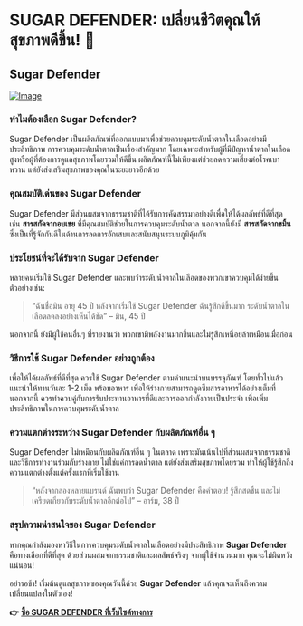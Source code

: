 # SUGAR DEFENDER: เปลี่ยนชีวิตคุณให้สุขภาพดีขึ้น! 🌟

## Sugar Defender

[![Image](https://sugardefender24.com/assets/img/SUGARDEFENDERx6-500px.webp)](https://gchaffi.com/mBVg35Lm)

### ทำไมต้องเลือก Sugar Defender?

Sugar Defender เป็นผลิตภัณฑ์ที่ออกแบบมาเพื่อช่วยควบคุมระดับน้ำตาลในเลือดอย่างมีประสิทธิภาพ การควบคุมระดับน้ำตาลเป็นเรื่องสำคัญมาก โดยเฉพาะสำหรับผู้ที่มีปัญหาน้ำตาลในเลือดสูงหรือผู้ที่ต้องการดูแลสุขภาพโดยรวมให้ดีขึ้น ผลิตภัณฑ์นี้ไม่เพียงแต่ช่วยลดความเสี่ยงต่อโรคเบาหวาน แต่ยังส่งเสริมสุขภาพของคุณในระยะยาวอีกด้วย

### คุณสมบัติเด่นของ Sugar Defender

Sugar Defender มีส่วนผสมจากธรรมชาติที่ได้รับการคัดสรรมาอย่างดีเพื่อให้ได้ผลลัพธ์ที่ดีที่สุด เช่น **สารสกัดจากอบเชย** ที่มีคุณสมบัติช่วยในการควบคุมระดับน้ำตาล นอกจากนี้ยังมี **สารสกัดจากขมิ้น** ซึ่งเป็นที่รู้จักกันดีในด้านการลดการอักเสบและสนับสนุนระบบภูมิคุ้มกัน

### ประโยชน์ที่จะได้รับจาก Sugar Defender

หลายคนเริ่มใช้ Sugar Defender และพบว่าระดับน้ำตาลในเลือดของพวกเขาควบคุมได้ง่ายขึ้น ตัวอย่างเช่น:

> “ฉันชื่อมิน อายุ 45 ปี หลังจากเริ่มใช้ Sugar Defender ฉันรู้สึกดีขึ้นมาก ระดับน้ำตาลในเลือดลดลงอย่างเห็นได้ชัด” – มิน, 45 ปี

นอกจากนี้ ยังมีผู้ใช้คนอื่นๆ ที่รายงานว่า พวกเขามีพลังงานมากขึ้นและไม่รู้สึกเหนื่อยล้าเหมือนเมื่อก่อน 

### วิธีการใช้ Sugar Defender อย่างถูกต้อง

เพื่อให้ได้ผลลัพธ์ที่ดีที่สุด ควรใช้ Sugar Defender ตามคำแนะนำบนบรรจุภัณฑ์ โดยทั่วไปแล้ว แนะนำให้ทานวันละ 1-2 เม็ด พร้อมอาหาร เพื่อให้ร่างกายสามารถดูดซึมสารอาหารได้อย่างเต็มที่ นอกจากนี้ ควรทำควบคู่กับการรับประทานอาหารที่ดีและการออกกำลังกายเป็นประจำ เพื่อเพิ่มประสิทธิภาพในการควบคุมระดับน้ำตาล 

### ความแตกต่างระหว่าง Sugar Defender กับผลิตภัณฑ์อื่น ๆ

Sugar Defender ไม่เหมือนกับผลิตภัณฑ์อื่น ๆ ในตลาด เพราะมันเน้นไปที่ส่วนผสมจากธรรมชาติและวิธีการทำงานร่วมกับร่างกาย ไม่ใช่แค่การลดน้ำตาล แต่ยังส่งเสริมสุขภาพโดยรวม ทำให้ผู้ใช้รู้สึกถึงความแตกต่างตั้งแต่ครั้งแรกที่เริ่มใช้งาน 

> “หลังจากลองหลายแบรนด์ ฉันพบว่า Sugar Defender คือคำตอบ! รู้สึกสดชื่น และไม่เครียดเกี่ยวกับระดับน้ำตาลอีกต่อไป” – อาร์ม, 38 ปี

### สรุปความน่าสนใจของ Sugar Defender

หากคุณกำลังมองหาวิธีในการควบคุมระดับน้ำตาลในเลือดอย่างมีประสิทธิภาพ **Sugar Defender** คือทางเลือกที่ดีที่สุด ด้วยส่วนผสมจากธรรมชาติและผลลัพธ์จริงๆ จากผู้ใช้จำนวนมาก คุณจะไม่ผิดหวังแน่นอน!

อย่ารอช้า! เริ่มต้นดูแลสุขภาพของคุณวันนี้ด้วย **Sugar Defender** แล้วคุณจะเห็นถึงความเปลี่ยนแปลงในตัวเอง!



**👉 [ซื้อ SUGAR DEFENDER ที่เว็บไซต์ทางการ](https://gchaffi.com/mBVg35Lm)**